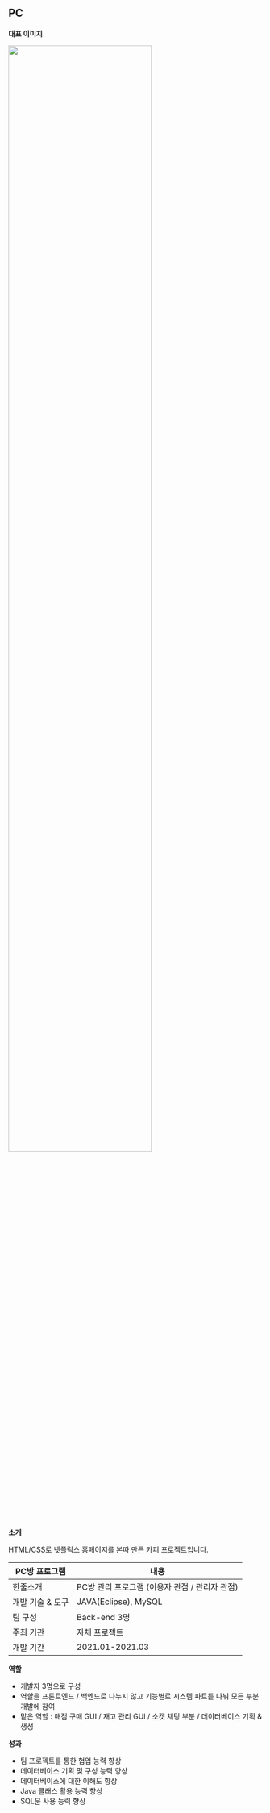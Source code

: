 ## PC

**대표 이미지**

<img src = "https://user-images.githubusercontent.com/65479467/180201638-b3f65a0f-3271-4709-a40a-9fbe6d022d6a.png" width="75%" height="75%">


**소개**

HTML/CSS로 넷플릭스 홈페이지를 본따 만든 카피 프로젝트입니다.

| PC방 프로그램 | 내용 |
|-------------------|-----------------------------------------------------------------|
| 한줄소개 | PC방 관리 프로그램 (이용자 관점 / 관리자 관점) |
| 개발 기술 & 도구 | JAVA(Eclipse), MySQL |
| 팀 구성 | Back-end 3명 |
| 주최 기관 | 자체 프로젝트 |
| 개발 기간 | 2021.01-2021.03 |

**역할**

- 개발자 3명으로 구성
- 역할을 프론트엔드 / 백엔드로 나누지 않고 기능별로 시스템 파트를 나눠 모든 부분 개발에 참여
- 맡은 역할 : 매점 구매 GUI / 재고 관리 GUI / 소켓 채팅 부분 / 데이터베이스 기획 & 생성

**성과**

- 팀 프로젝트를 통한 협업 능력 향상
- 데이터베이스 기획 및 구성 능력 향상
- 데이터베이스에 대한 이해도 향상
- Java 클래스 활용 능력 향상
- SQL문 사용 능력 향상
